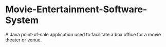# Movie-Entertainment-Software-System
A Java point-of-sale application used to facilitate a box office for a movie theater or venue.
